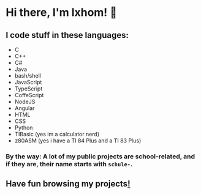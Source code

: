 # Hi there, I'm lxhom! 👋

## I code stuff in these languages:

- C
- C++
- C#
- Java
- bash/shell
- JavaScript
- TypeScript
- CoffeScript
- NodeJS
- Angular
- HTML
- CSS
- Python
- TIBasic (yes im a calculator nerd)
- z80ASM (yes i have a TI 84 Plus and a TI 83 Plus)

### By the way: A lot of my public projects are school-related, and if they are, their name starts with `schule-`.

## Have fun browsing my projects[!](https://github.com/lxhom/lxhom/?do_NOT_look_inside_the_folder)
